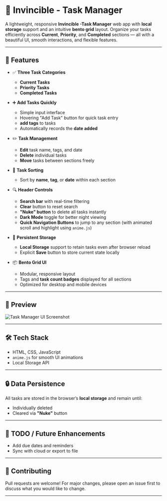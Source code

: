 # 📝 Invincible - Task Manager

A lightweight, responsive **Invincible -Task Manager** web app with **local storage** support and an intuitive **bento grid** layout. Organize your tasks efficiently across **Current**, **Priority**, and **Completed** sections — all with a beautiful UI, smooth interactions, and flexible features.

---

## 🔧 Features

- ✅ **Three Task Categories**  
  - **Current Tasks**
  - **Priority Tasks**
  - **Completed Tasks**

- ➕ **Add Tasks Quickly**
  - Simple input interface
  - Hovering "Add Task" button for quick task entry
  - **add tags** to tasks
  - Automatically records the **date added**

- ✏️ **Task Management**
  - **Edit** task name, tags, and date
  - **Delete** individual tasks
  - **Move** tasks between sections freely

- 🔁 **Task Sorting**
  - Sort by **name**, **tag**, or **date** within each section

- 🔍 **Header Controls**
  - **Search bar** with real-time filtering
  - **Clear** button to reset search
  - **"Nuke" button** to delete all tasks instantly
  - **Dark Mode** toggle for better night viewing
  - **Quick Navigation Buttons** to jump to any section (with animated scroll and highlight using `anime.js`)

- 💾 **Persistent Storage**
  - **Local Storage** support to retain tasks even after browser reload
  - Explicit **Save** button to store current state locally

- 📦 **Bento Grid UI**
  - Modular, responsive layout
  - Tags and **task count badges** displayed for all sections
  - Optimized for desktop and mobile devices

---


## 📸 Preview

![Task Manager UI Screenshot](preview-image.png,preview-image-0.png)  

---

## 🛠 Tech Stack

- HTML, CSS, JavaScript
- `anime.js` for smooth UI animations
- Local Storage API

---

## 🔒 Data Persistence

All tasks are stored in the browser’s **local storage** and remain until:
- Individually deleted
- Cleared via **"Nuke"** button

---

## 📌 TODO / Future Enhancements

- Add due dates and reminders
- Sync with cloud or export to file

---

## 🤝 Contributing

Pull requests are welcome! For major changes, please open an issue first to discuss what you would like to change.

---
